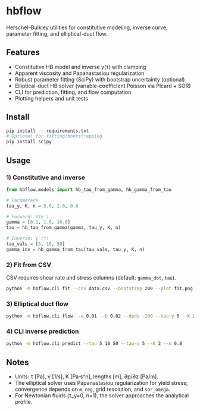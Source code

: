 # hbflow

Herschel–Bulkley utilities for constitutive modeling, inverse curve, parameter fitting, and elliptical-duct flow.

## Features
- Constitutive HB model and inverse γ̇(τ) with clamping
- Apparent viscosity and Papanastasiou regularization
- Robust parameter fitting (SciPy) with bootstrap uncertainty (optional)
- Elliptical-duct HB solver (variable-coefficient Poisson via Picard + SOR)
- CLI for prediction, fitting, and flow computation
- Plotting helpers and unit tests

## Install
```bash
pip install -r requirements.txt
# Optional for fitting/bootstrapping
pip install scipy
```

## Usage

### 1) Constitutive and inverse
```python
from hbflow.models import hb_tau_from_gamma, hb_gamma_from_tau

# Parameters
tau_y, K, n = 5.0, 2.0, 0.8

# Forward: τ(γ̇)
gamma = [0.1, 1.0, 10.0]
tau = hb_tau_from_gamma(gamma, tau_y, K, n)

# Inverse: γ̇(τ)
tau_vals = [5, 10, 50]
gamma_inv = hb_gamma_from_tau(tau_vals, tau_y, K, n)
```

### 2) Fit from CSV
CSV requires shear rate and stress columns (default: `gamma_dot`, `tau`).
```bash
python -m hbflow.cli fit --csv data.csv --bootstrap 200 --plot fit.png
```

### 3) Elliptical duct flow
```bash
python -m hbflow.cli flow --a 0.01 --b 0.02 --dpdz -100 --tau-y 5 --K 2 --n 0.8 --plot vel.png
```

### 4) CLI inverse prediction
```bash
python -m hbflow.cli predict --tau 5 10 50 --tau-y 5 --K 2 --n 0.8
```

## Notes
- Units: τ [Pa], γ̇ [1/s], K [Pa·s^n], lengths [m], ∂p/∂z [Pa/m].
- The elliptical solver uses Papanastasiou regularization for yield stress; convergence depends on `m_reg`, grid resolution, and `sor_omega`.
- For Newtonian fluids (τ_y=0, n=1), the solver approaches the analytical profile.
